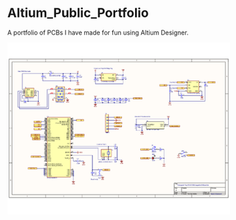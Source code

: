 # Altium_Public_Portfolio
 A portfolio of PCBs I have made for fun using Altium Designer.

![alt text](https://github.com/danielespo/Altium_Public_Portfolio/blob/main/Tiny%20Mic/Schematic.png)
